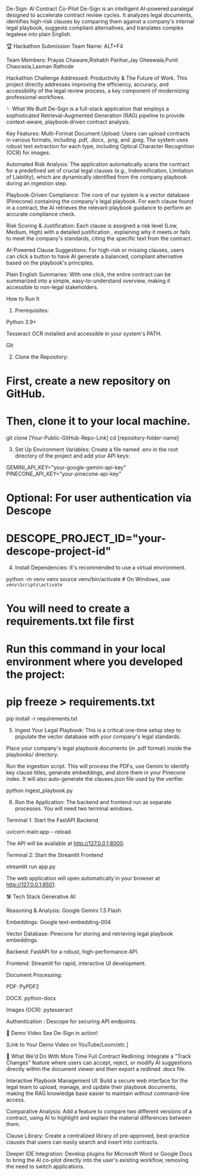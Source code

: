 De-Sign: AI Contract Co-Pilot
De-Sign is an intelligent AI-powered paralegal designed to accelerate contract review cycles. It analyzes legal documents, identifies high-risk clauses by comparing them against a company's internal legal playbook, suggests compliant alternatives, and translates complex legalese into plain English.

🏆 Hackathon Submission
Team Name: ALT+F4

Team Members:  Prayas Chaware,Rishabh Parihar,Jay Gheewala,Punit Chaurasia,Laxman Rathode

Hackathon Challenge Addressed: Productivity & The Future of Work. This project directly addresses improving the efficiency, accuracy, and accessibility of the legal review process, a key component of modernizing professional workflows.

✨ What We Built
De-Sign is a full-stack application that employs a sophisticated Retrieval-Augmented Generation (RAG) pipeline to provide context-aware, playbook-driven contract analysis.

Key Features:
Multi-Format Document Upload: Users can upload contracts in various formats, including .pdf, .docx, .png, and .jpeg. The system uses robust text extraction for each type, including Optical Character Recognition (OCR) for images.

Automated Risk Analysis: The application automatically scans the contract for a predefined set of crucial legal clauses (e.g., Indemnification, Limitation of Liability), which are dynamically identified from the company playbook during an ingestion step.

Playbook-Driven Compliance: The core of our system is a vector database (Pinecone) containing the company's legal playbook. For each clause found in a contract, the AI retrieves the relevant playbook guidance to perform an accurate compliance check.

Risk Scoring & Justification: Each clause is assigned a risk level (Low, Medium, High) with a detailed justification , explaining why it meets or fails to meet the company's standards, citing the specific text from the contract.

AI-Powered Clause Suggestions: For high-risk or missing clauses, users can click a button to have AI generate a balanced, compliant alternative based on the playbook's principles.

Plain English Summaries: With one click, the entire contract can be summarized into a simple, easy-to-understand overview, making it accessible to non-legal stakeholders.

How to Run It
1. Prerequisites:

Python 3.9+

Tesseract OCR installed and accessible in your system's PATH.

Git

2. Clone the Repository:

# First, create a new repository on GitHub.
# Then, clone it to your local machine.
git clone [Your-Public-GitHub-Repo-Link]
cd [repository-folder-name]

3. Set Up Environment Variables:
Create a file named .env in the root directory of the project and add your API keys:

GEMINI_API_KEY="your-google-gemini-api-key"
PINECONE_API_KEY="your-pinecone-api-key"

# Optional: For user authentication via Descope
# DESCOPE_PROJECT_ID="your-descope-project-id"

4. Install Dependencies:
It's recommended to use a virtual environment.

python -m venv venv
source venv/bin/activate  # On Windows, use `venv\Scripts\activate`

# You will need to create a requirements.txt file first
# Run this command in your local environment where you developed the project:
# pip freeze > requirements.txt
pip install -r requirements.txt

5. Ingest Your Legal Playbook:
This is a critical one-time setup step to populate the vector database with your company's legal standards.

Place your company's legal playbook documents (in .pdf format) inside the playbooks/ directory.

Run the ingestion script. This will process the PDFs, use Gemini to identify key clause titles, generate embeddings, and store them in your Pinecone index. It will also auto-generate the clauses.json file used by the verifier.

python ingest_playbook.py

6. Run the Application:
The backend and frontend run as separate processes. You will need two terminal windows.

Terminal 1: Start the FastAPI Backend

uvicorn main:app --reload

The API will be available at http://127.0.0.1:8000.

Terminal 2: Start the Streamlit Frontend

streamlit run app.py

The web application will open automatically in your browser at http://127.0.0.1:8501.

🛠️ Tech Stack
Generative AI:

Reasoning & Analysis: Google Gemini 1.5 Flash

Embeddings: Google text-embedding-004

Vector Database: Pinecone for storing and retrieving legal playbook embeddings.

Backend: FastAPI for a robust, high-performance API.

Frontend: Streamlit for rapid, interactive UI development.

Document Processing:

PDF: PyPDF2

DOCX: python-docx

Images (OCR): pytesseract

Authentication : Descope for securing API endpoints.

🎥 Demo Video
See De-Sign in action!

[Link to Your Demo Video on YouTube/Loom/etc.]

🚀 What We'd Do With More Time
Full Contract Redlining: Integrate a "Track Changes" feature where users can accept, reject, or modify AI suggestions directly within the document viewer and then export a redlined .docx file.

Interactive Playbook Management UI: Build a secure web interface for the legal team to upload, manage, and update their playbook documents, making the RAG knowledge base easier to maintain without command-line access.

Comparative Analysis: Add a feature to compare two different versions of a contract, using AI to highlight and explain the material differences between them.

Clause Library: Create a centralized library of pre-approved, best-practice clauses that users can easily search and insert into contracts.

Deeper IDE Integration: Develop plugins for Microsoft Word or Google Docs to bring the AI co-pilot directly into the user's existing workflow, removing the need to switch applications.
